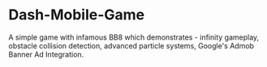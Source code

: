 # Dash-Mobile-Game
A simple game with infamous BB8 which demonstrates - infinity gameplay, obstacle collision detection, advanced particle systems, Google's Admob Banner Ad Integration. 
